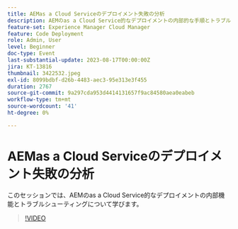 ```yaml
---
title: AEMas a Cloud Serviceのデプロイメント失敗の分析
description: AEMのas a Cloud Service的なデプロイメントの内部的な手順とトラブルシューティングを説明します。
feature-set: Experience Manager Cloud Manager
feature: Code Deployment
role: Admin, User
level: Beginner
doc-type: Event
last-substantial-update: 2023-08-17T00:00:00Z
jira: KT-13816
thumbnail: 3422532.jpeg
exl-id: 8099bdbf-d26b-4483-aec3-95e313e3f455
duration: 2767
source-git-commit: 9a297cda953d4414131657f9ac84580aea0eabeb
workflow-type: tm+mt
source-wordcount: '41'
ht-degree: 0%

---
```


# AEMas a Cloud Serviceのデプロイメント失敗の分析

このセッションでは、AEMのas a Cloud Service的なデプロイメントの内部機能とトラブルシューティングについて学びます。

>[!VIDEO](https://video.tv.adobe.com/v/3422532/?learn=on)
